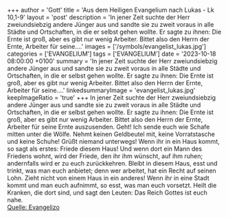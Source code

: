 +++
author = 'Gott'
title = 'Aus dem Heiligen Evangelium nach Lukas - Lk 10,1-9'
layout = 'post'
description = 'In jener Zeit suchte der Herr zweiundsiebzig andere Jünger aus und sandte sie zu zweit voraus in alle Städte und Ortschaften, in die er selbst gehen wollte. Er sagte zu ihnen: Die Ernte ist groß, aber es gibt nur wenig Arbeiter. Bittet also den Herrn der Ernte, Arbeiter für seine....'
images = ['/symbols/evangelist_lukas.jpg']
categories = ['EVANGELIUM']
tags = ['EVANGELIUM']
date = '2023-10-18 08:00:00 +0100'
summary = 'In jener Zeit suchte der Herr zweiundsiebzig andere Jünger aus und sandte sie zu zweit voraus in alle Städte und Ortschaften, in die er selbst gehen wollte. Er sagte zu ihnen: Die Ernte ist groß, aber es gibt nur wenig Arbeiter. Bittet also den Herrn der Ernte, Arbeiter für seine....'
linkedsummaryImage = 'evangelist_lukas.jpg'
keepImageRatio = 'true'
+++
In jener Zeit suchte der Herr zweiundsiebzig andere Jünger aus und sandte sie zu zweit voraus in alle Städte und Ortschaften, in die er selbst gehen wollte.
Er sagte zu ihnen: Die Ernte ist groß, aber es gibt nur wenig Arbeiter. Bittet also den Herrn der Ernte, Arbeiter für seine Ernte auszusenden.<!--more-->
Geht! Ich sende euch wie Schafe mitten unter die Wölfe.
Nehmt keinen Geldbeutel mit, keine Vorratstasche und keine Schuhe! Grüßt niemand unterwegs!
Wenn ihr in ein Haus kommt, so sagt als erstes: Friede diesem Haus!
Und wenn dort ein Mann des Friedens wohnt, wird der Friede, den ihr ihm wünscht, auf ihm ruhen; andernfalls wird er zu euch zurückkehren.
Bleibt in diesem Haus, esst und trinkt, was man euch anbietet; denn wer arbeitet, hat ein Recht auf seinen Lohn. Zieht nicht von einem Haus in ein anderes!
Wenn ihr in eine Stadt kommt und man euch aufnimmt, so esst, was man euch vorsetzt.
Heilt die Kranken, die dort sind, und sagt den Leuten: Das Reich Gottes ist euch nahe.<br> [Quelle: Evangelizo](https://evangeliumtagfuertag.org/DE/gospel)